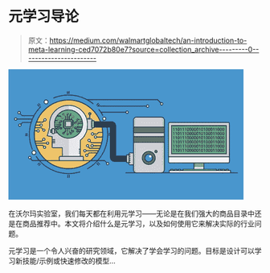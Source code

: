 # 元学习导论

> 原文：<https://medium.com/walmartglobaltech/an-introduction-to-meta-learning-ced7072b80e7?source=collection_archive---------0----------------------->

![](img/9314a82938e6d1806e11e95102b98eea.png)

在沃尔玛实验室，我们每天都在利用元学习——无论是在我们强大的商品目录中还是在商品推荐中。本文将介绍什么是元学习，以及如何使用它来解决实际的行业问题。

元学习是一个令人兴奋的研究领域，它解决了学会学习的问题。目标是设计可以学习新技能/示例或快速修改的模型…